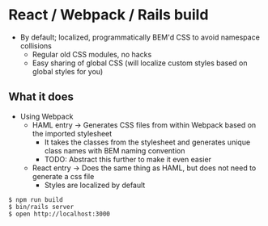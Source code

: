 # React / Webpack / Rails build
 - By default; localized, programmatically BEM'd CSS to avoid namespace collisions
   - Regular old CSS modules, no hacks
   - Easy sharing of global CSS (will localize custom styles based on global styles for you)

## What it does
 - Using Webpack
   - HAML entry -> Generates CSS files from within Webpack based on the imported stylesheet
     - It takes the classes from the stylesheet and generates unique class names with BEM naming convention
     - TODO: Abstract this further to make it even easier
   - React entry -> Does the same thing as HAML, but does not need to generate a css file
     - Styles are localized by default
```
$ npm run build
$ bin/rails server
$ open http://localhost:3000
```
